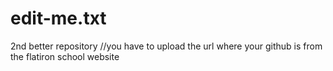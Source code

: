 # edit-me.txt
2nd better repository
//you have to upload the url where your github is from the flatiron school website

